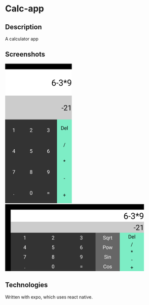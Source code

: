 # Calc-app

## Description
A calculator app

## Screenshots
<img height="450" src="https://raw.githubusercontent.com/oliwierzgorniak/calculator/main/docs/1.jpg" alt="1" />
<img width="450" src="https://raw.githubusercontent.com/oliwierzgorniak/calculator/main/docs/2.jpg" alt="2" />

## Technologies
Written with expo, which uses react native.


